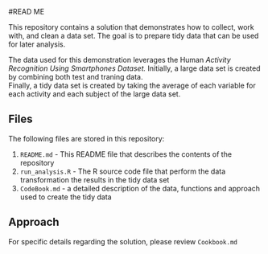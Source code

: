 
#READ ME

This repository contains a solution that demonstrates how to collect, work with, and clean a data set. The goal is to prepare tidy data that can be used for later analysis.

The data used for this demonstration leverages the Human *Activity Recognition Using Smartphones Dataset.* Initially, a large data set is created by combining both test and traning data.  
Finally, a tidy data set is created by taking the average of each variable for each activity and each subject of the large data set.


## Files
The following files are stored in this repository:
1. `README.md`  - This README file that describes the contents of the repository
2. `run_analysis.R`  - The R source code file that perform the data transformation the results in the tidy data set
3. `CodeBook.md` - a detailed description of the data, functions and approach used to create the tidy data
   

## Approach
For specific details regarding the solution, please review `Cookbook.md`

